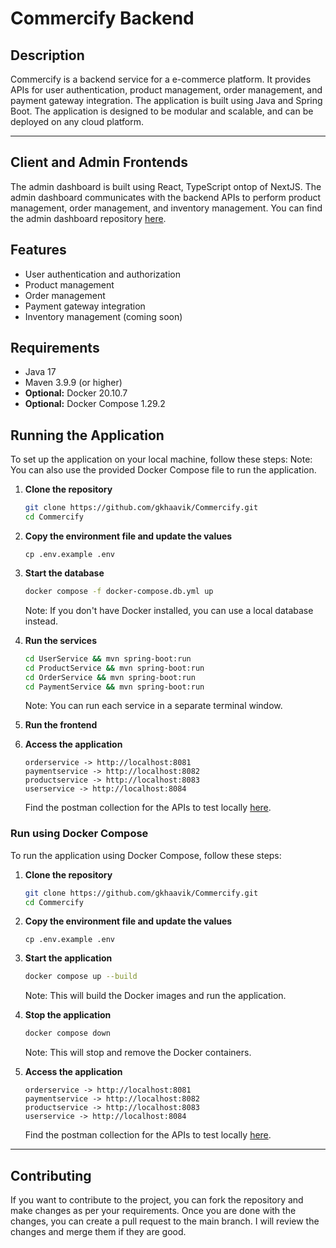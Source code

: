 # Commercify Backend

## Description

Commercify is a backend service for a e-commerce platform. It provides APIs for user authentication, product management,
order management, and payment gateway integration. The application is built using Java and Spring Boot. The application
is designed to be modular and scalable, and can be deployed on any cloud platform.

---

## Client and Admin Frontends

The admin dashboard is built using React, TypeScript ontop of NextJS. The admin dashboard communicates with the backend
APIs to perform product management, order management, and inventory management. You can find the admin dashboard
repository [here](https://github.com/zenfulcode/commercifyweb).

## Features

- User authentication and authorization
- Product management
- Order management
- Payment gateway integration
- Inventory management (coming soon)

## Requirements

- Java 17
- Maven 3.9.9 (or higher)
- **Optional:** Docker 20.10.7
- **Optional:** Docker Compose 1.29.2

## Running the Application

To set up the application on your local machine, follow these steps:
Note: You can also use the provided Docker Compose file to run the application.

1. **Clone the repository**
   ```bash
   git clone https://github.com/gkhaavik/Commercify.git
   cd Commercify
   ```

2. **Copy the environment file and update the values**

   ```
   cp .env.example .env
   ```

3. **Start the database**
   ```bash
   docker compose -f docker-compose.db.yml up
   ```
   Note: If you don't have Docker installed, you can use a local database instead.

4. **Run the services**
   ```bash
   cd UserService && mvn spring-boot:run
   cd ProductService && mvn spring-boot:run
   cd OrderService && mvn spring-boot:run
   cd PaymentService && mvn spring-boot:run
   ```
   Note: You can run each service in a separate terminal window.

5. **Run the frontend**
6. **Access the application**
   ```
   orderservice -> http://localhost:8081
   paymentservice -> http://localhost:8082
   productservice -> http://localhost:8083
   userservice -> http://localhost:8084
   ```
   Find the postman collection for the
   APIs to test
   locally [here](https://elements.getpostman.com/redirect?entityId=15305317-a422f193-3a8c-4d1c-a52f-4f2e6a114519&entityType=collection).

### Run using Docker Compose

To run the application using Docker Compose, follow these steps:

1. **Clone the repository**
   ```bash
   git clone https://github.com/gkhaavik/Commercify.git
   cd Commercify
   ```
2. **Copy the environment file and update the values**

   ```
   cp .env.example .env
   ```
3. **Start the application**
   ```bash
   docker compose up --build
   ```
   Note: This will build the Docker images and run the application.
4. **Stop the application**
   ```bash
   docker compose down
   ```
   Note: This will stop and remove the Docker containers.
5. **Access the application**
   ```
   orderservice -> http://localhost:8081
   paymentservice -> http://localhost:8082
   productservice -> http://localhost:8083
   userservice -> http://localhost:8084
   ```
   Find the postman collection for the
   APIs to test
   locally [here](https://elements.getpostman.com/redirect?entityId=15305317-a422f193-3a8c-4d1c-a52f-4f2e6a114519&entityType=collection).

---

## Contributing

If you want to contribute to the project, you can fork the repository and make changes as per your requirements. Once
you are done with the changes, you can create a pull request to the main branch. I will review the changes and merge
them if they are good.

